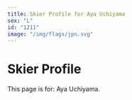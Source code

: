 ```yaml
---
title: Skier Profile for Aya Uchiyama
sex: "L"
id: "1211"
image: "/img/flags/jpn.svg" 
---
```


# Skier Profile

This page is for: Aya Uchiyama.
    